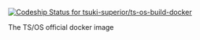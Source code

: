 [![Codeship Status for tsuki-superior/ts-os-build-docker](https://app.codeship.com/projects/f3adf64e-fd4c-49ad-9b94-c9b704b20be2/status?branch=master)](https://app.codeship.com/projects/424007)

The TS/OS official docker image
